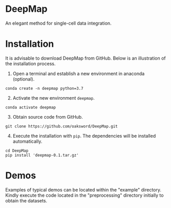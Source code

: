 # DeepMap

An elegant method for single-cell data integration.

# Installation

It is advisable to download DeepMap from GitHub. Below is an illustration of the installation process.

1. Open a terminal and establish a new environment in anaconda (optional).

```
conda create -n deepmap python=3.7
```

2. Activate the new environment `deepmap`.

```
conda activate deepmap
```

3. Obtain source code from GitHub.

```
git clone https://github.com/oaksword/DeepMap.git
```

4. Execute the installation with `pip`. The dependencies will be installed automatically.

```
cd DeepMap
pip install 'deepmap-0.1.tar.gz'
```

# Demos

Examples of typical demos can be located within the "example" directory. Kindly execute the code located in the "preprocessing" directory initially to obtain the datasets.
